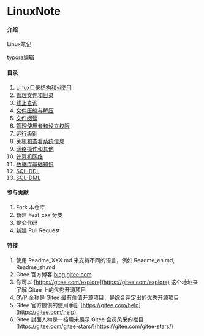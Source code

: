 # LinuxNote

#### 介绍
Linux笔记

[typora](https://www.typora.io/)编辑

#### 目录

1. [Linux目录结构和vi使用](./note/Linux目录结构和vi使用/Linux目录结构和vi使用.md)
2. [管理文件和目录](./note/管理文件和目录/管理文件和目录.md)
3. [线上查询](./note/线上查询/线上查询.md)
4. [文件压缩与解压](./note/文件压缩与解压/文件压缩与解压.md)
5. [文件阅读](./note/文件阅读/文件阅读.md)
6. [管理使用者和设立权限](./note/管理使用者和设立权限/管理使用者和设立权限.md)
7. [运行级别](./note/运行级别/运行级别.md)
8. [关机和查看系统信息](./note/关机和查看系统信息/关机和查看系统信息.md)
9. [网络操作和其他](./note/网络操作和其他/网络操作和其他.md)
10. [计算机网络](./note/计算机网络/计算机网络.md)
11. [数据库基础知识](./note/数据库基础知识/数据库基础知识.md)
12. [SQL-DDL](./note/SQL/SQL-DDL.md)
13. [SQL-DML](./note/SQL/SQL-DML.md)

#### 参与贡献

1.  Fork 本仓库
2.  新建 Feat_xxx 分支
3.  提交代码
4.  新建 Pull Request


#### 特技

1.  使用 Readme\_XXX.md 来支持不同的语言，例如 Readme\_en.md, Readme\_zh.md
2.  Gitee 官方博客 [blog.gitee.com](https://blog.gitee.com)
3.  你可以 [https://gitee.com/explore](https://gitee.com/explore) 这个地址来了解 Gitee 上的优秀开源项目
4.  [GVP](https://gitee.com/gvp) 全称是 Gitee 最有价值开源项目，是综合评定出的优秀开源项目
5.  Gitee 官方提供的使用手册 [https://gitee.com/help](https://gitee.com/help)
6.  Gitee 封面人物是一档用来展示 Gitee 会员风采的栏目 [https://gitee.com/gitee-stars/](https://gitee.com/gitee-stars/)
